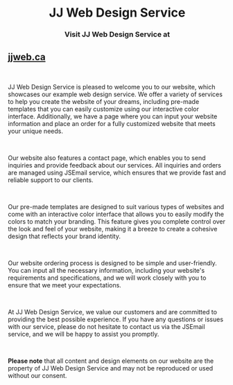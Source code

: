 <h1 align="center">JJ Web Design Service</h1>
<h3 align="center">Visit JJ Web Design Service at <h2><a href="https://jjweb.ca">jjweb.ca</a></h2></h3>
<br/>


<p>JJ Web Design Service is pleased to welcome you to our website, which showcases our example web design service. We offer a variety of services to help you create the website of your dreams, including pre-made templates that you can easily customize using our interactive color interface. Additionally, we have a page where you can input your website information and place an order for a fully customized website that meets your unique needs.</p>
<br/>
<p>Our website also features a contact page, which enables you to send inquiries and provide feedback about our services. All inquiries and orders are managed using JSEmail service, which ensures that we provide fast and reliable support to our clients.</p>
<br/>
<p>Our pre-made templates are designed to suit various types of websites and come with an interactive color interface that allows you to easily modify the colors to match your branding. This feature gives you complete control over the look and feel of your website, making it a breeze to create a cohesive design that reflects your brand identity.</p>
<br/>
<p>Our website ordering process is designed to be simple and user-friendly. You can input all the necessary information, including your website's requirements and specifications, and we will work closely with you to ensure that we meet your expectations.</p>
<br/>
<p>At JJ Web Design Service, we value our customers and are committed to providing the best possible experience. If you have any questions or issues with our service, please do not hesitate to contact us via the JSEmail service, and we will be happy to assist you promptly.</p>
<br/>
<p><b>Please note</b> that all content and design elements on our website are the property of JJ Web Design Service and may not be reproduced or used without our consent.</p>
